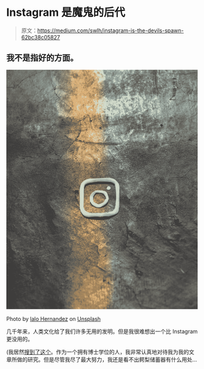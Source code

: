 # Instagram 是魔鬼的后代

> 原文：<https://medium.com/swlh/instagram-is-the-devils-spawn-62bc38c05827>

## 我不是指好的方面。

![](img/c90462068b7f958c745edc12ffc5052a.png)

Photo by [lalo Hernandez](https://unsplash.com/@lalonchera?utm_source=medium&utm_medium=referral) on [Unsplash](https://unsplash.com?utm_source=medium&utm_medium=referral)

几千年来，人类文化给了我们许多无用的发明。但是我很难想出一个比 Instagram 更没用的。

(我居然[搜到了这个](https://www.dailyedge.ie/the-most-useless-inventions-ever-made-1101958-Oct2013/)。作为一个拥有博士学位的人，我非常认真地对待我为我的文章所做的研究。但是尽管我尽了最大努力，我还是看不出鳄梨储蓄器有什么用处…